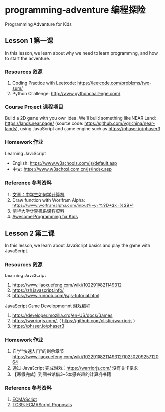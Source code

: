 # programming-adventure 编程探险
Programming Advanture for Kids


## Lesson 1 第一课

In this lesson, we learn about why we need to learn programming, and how to start the adventure. 

### Resources 资源

1. Coding Practice with Leetcode: https://leetcode.com/problems/two-sum/
2. Python Challenge: http://www.pythonchallenge.com/

### Course Project 课程项目

Build a 2D game with you own idea. We'll bulid something like NEAR Land: https://lands.near.page/ (source code: https://github.com/vgrichina/near-lands),  using JavaScript and game engine such as https://phaser.io/phaser3

### Homework 作业

Learning JavaScript
  - English: https://www.w3schools.com/js/default.asp
  - 中文: https://www.w3school.com.cn/js/index.asp

### Reference 参考资料

1. [文章：中学生如何学计算机](https://mp.weixin.qq.com/s/tRkzZYquASSXTN-Q6sEeYA)
2. Draw function with Worlfram Alpha: https://www.wolframalpha.com/input?i=y+%3D+2x+%2B+1
3. [清华大学计算机系课程资料](https://github.com/PKUanonym/REKCARC-TSC-UHT)
4. [Awesome Programming for Kids](https://github.com/HollyAdele/awesome-programming-for-kids)


## Lesson 2 第二课

In this lesson, we learn about JavaScript basics and play the game with JavaScript. 

### Resources 资源

Learning JavaScript
1. https://www.liaoxuefeng.com/wiki/1022910821149312
2. https://zh.javascript.info/
3. https://www.runoob.com/js/js-tutorial.html

JavaScript Game Developmemnt 游戏编程
1. https://developer.mozilla.org/en-US/docs/Games
2. https://warriorjs.com/  ( https://github.com/olistic/warriorjs )
3. https://phaser.io/phaser3

### Homework 作业

1. 自学“快速入门”的剩余章节：https://www.liaoxuefeng.com/wiki/1022910821149312/1023020925712064
2. 通过 JavaScript 完成游戏：https://warriorjs.com/  没有关卡要求
3. 【寒假完成】到图书馆借3~5本感兴趣的计算机书籍

### Reference 参考资料

1. [ECMAScript](https://en.wikipedia.org/wiki/ECMAScript)
2. [TC39: ECMAScript Proposals](https://github.com/tc39/proposals)
